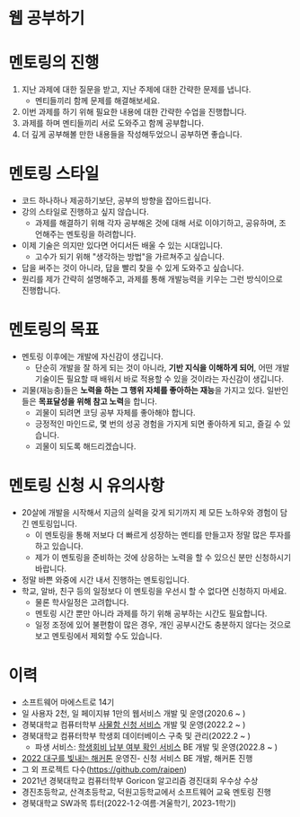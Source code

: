 # 웹 공부하기

# 멘토링의 진행
1. 지난 과제에 대한 질문을 받고, 지난 주제에 대한 간략한 문제를 냅니다.
    * 멘티들끼리 함께 문제를 해결해보세요.
2. 이번 과제를 하기 위해 필요한 내용에 대한 간략한 수업을 진행합니다.
3. 과제를 하며 멘티들끼리 서로 도와주고 함께 공부합니다.
4. 더 깊게 공부해볼 만한 내용들을 작성해두었으니 공부하면 좋습니다.

# 멘토링 스타일

* 코드 하나하나 제공하기보단, 공부의 방향을 잡아드립니다.
* 강의 스타일로 진행하고 싶지 않습니다.
    * 과제를 해결하기 위해 각자 공부해온 것에 대해 서로 이야기하고, 공유하며, 조언해주는 멘토링을 하려합니다.
* 이제 기술은 의지만 있다면 어디서든 배울 수 있는 시대입니다.
    * 고수가 되기 위해 "생각하는 방법"을 가르쳐주고 싶습니다.
* 답을 써주는 것이 아니라, 답을 빨리 찾을 수 있게 도와주고 싶습니다.
* 원리를 제가 간략히 설명해주고, 과제를 통해 개발능력을 키우는 그런 방식이으로 진행합니다.

# 멘토링의 목표
* 멘토링 이후에는 개발에 자신감이 생깁니다.
    * 단순히 개발을 잘 하게 되는 것이 아니라, **기반 지식을 이해하게 되어**, 어떤 개발 기술이든 필요할 때 배워서 바로 적용할 수 있을 것이라는 자신감이 생깁니다.
* 괴물(재능충)들은 **노력을 하는 그 행위 자체를 좋아하는 재능**을 가지고 있다. 일반인들은 **목표달성을 위해 참고 노력**을 합니다.
    * 괴물이 되려면 코딩 공부 자체를 좋아해야 합니다.
    * 긍정적인 마인드로, 몇 번의 성공 경험을 가지게 되면 좋아하게 되고, 즐길 수 있습니다.
    * 괴물이 되도록 해드리겠습니다.

# 멘토링 신청 시 유의사항
* 20살에 개발을 시작해서 지금의 실력을 갖게 되기까지 제 모든 노하우와 경험이 담긴 멘토링입니다.
    * 이 멘토링을 통해 저보다 더 빠르게 성장하는 멘티를 만들고자 정말 많은 투자를 하고 있습니다.
    * 제가 이 멘토링을 준비하는 것에 상응하는 노력을 할 수 있으신 분만 신청하시기 바랍니다.
* 정말 바쁜 와중에 시간 내서 진행하는 멘토링입니다.
* 학교, 알바, 친구 등의 일정보다 이 멘토링을 우선시 할 수 없다면 신청하지 마세요.
    * 물론 학사일정은 고려합니다.
    * 멘토링 시간 뿐만 아니라 과제를 하기 위해 공부하는 시간도 필요합니다.
    * 일정 조정에 있어 불편함이 많은 경우, 개인 공부시간도 충분하지 않다는 것으로 보고 멘토링에서 제외할 수도 있습니다.

# 이력
* 소프트웨어 마에스트로 14기
* 일 사용자 2천, 일 페이지뷰 1만의 웹서비스 개발 및 운영(2020.6 ~ )
* 경북대학교 컴퓨터학부 [사물함 신청 서비스](https://raipen.gabia.io) 개발 및 운영(2022.2 ~ )
* 경북대학교 컴퓨터학부 학생회 데이터베이스 구축 및 관리(2022.2 ~ )
    * 파생 서비스: [학생회비 납부 여부 확인 서비스](https://wldnd2.github.io/KNU_CSE/) BE 개발 및 운영(2022.8 ~ )
* [2022 대구를 빛내는 해커톤](https://cse-hackathon.vercel.app/) 운영진- 신청 서비스 BE 개발, 해커톤 진행
* 그 외 프로젝트 다수(https://github.com/raipen)
* 2021년 경북대학교 컴퓨터학부 Goricon 알고리즘 경진대회 우수상 수상
* 경진초등학교, 산격초등학교, 덕원고등학교에서 소프트웨어 교육 멘토링 진행
* 경북대학교 SW과목 튜터(2022-1·2·여름·겨울학기, 2023-1학기)